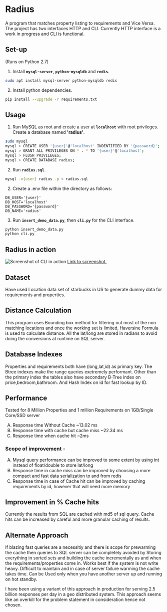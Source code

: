 # Radius

A program that matches property listing to requirements and Vice Versa. The project has two interfaces HTTP and CLI. Currently HTTP interface is a work in progress and CLI is functional.

## Set-up

(Runs on Python 2.7)
1. Install **`mysql-server`**, **`python-mysqldb`** and **`redis`**.
```bash
sudo apt install mysql-server python-mysqldb redis
```
2. Install python dependencies.
```bash
pip install --upgrade -r requirements.txt
```

## Usage

1. Run MySQL as root and create a user at **`localhost`** with root privileges. Create a database named **'radius'**.
```bash
sudo mysql
mysql > CREATE USER '{user}'@'localhost' INDENTIFIED BY '{password}';
mysql > GRANT ALL PRIVILEGES ON * . * TO '{user}'@'localhost';
mysql > FLUSH PRIVILEGES;
mysql > CREATE DATABASE radius;
```
2. Run **`radius.sql`**.
```bash
mysql -u{user} radius -p < radius.sql
```
2. Create a .env file within the directory as follows:
```
DB_USER='{user}'
DB_HOST='localhost'
DB_PASSWORD='{password}'
DB_NAME='radius'
```
3. Run **`insert_demo_data.py`**, then **`cli.py`** for the CLI interface.
```bash
python insert_demo_data.py
python cli.py
```

## Radius in action

![Screenshot of CLI in action](https://uc56affad0d497d944cc2682cfe4.previews.dropboxusercontent.com/p/thumb/AAgdIXUhcIjPL5HD9BSaxoU6bMHDzUBn01jWPR0ANkzQxeQ6p62dms333sOxa7DnK18IkjcbStgzMjupuXG3uOImIOFbDpNshXh1KioelnunaKl364xVF0rHd9XGjSQrzIITssYgCFcANeD1qEn-TnDfMF968QoFyQEK36iZbE2Yp396jKy03yT_vrVcC7WWQIrjLPfdrUjpsy4qDiuVz3BLIzRzoJ2EmKsBUSL67J-ZbWlQH-LqQcCTCaAMJVgWtD9U_saEt2DDkSu_LaD_hNgJNMRoS6-Iho7JzunrIshIY35AnUfBV_cjWAEP1IdJNjqwWimliWMncOUX5MGf65U-G8PgkhJFge-34LZv3gnQTiwmZ4m8b15_zpwuPGaslFJrWb6d6HIxqo9dFHz92YEd1bmGTzyL51eLebTU2sLmJjZVM9hFB4ANY9waI2tkrpZmdpZlqHk6OUs_iXjuZOkZ/p.png?fv_content=true&size_mode=5)
[Link to screenshot.](https://www.dropbox.com/s/762f5h2h2yjwv1x/Screenshot%202019-02-10%2023.32.55.png?dl=0)

## Dataset

Have used Location data set of starbucks in US to generate dummy data for requirements and properties.

## Distance Calculation

This program uses Bounding box method for filtering out most of the non matching locations and once the working set is limited, Haversine Formula is used to calculate distance. All the lat/long are stored in radians to avoid doing the conversions at runtime on SQL server.

## Database Indexes

Properties and requirements both have (long,lat,id) as primary key. The Btree indexes make the range queries exetremely performant. Other than the primary index the tables also have secondary B-Tree index on price,bedroom,bathroom. And Hash Index on id for fast lookup by ID.

## Performance

Tested for 8 Million Properties and 1 million Requirements on 1GB/Single Core/SSD server
<ol type="A">
	<li>Response time Without Cache  ~13.02 ms</li>
	<li>Response time with cache but cache miss ~22.34 ms</li>
	<li>Response time when cache hit ~2ms</li>
</ol>

### Scope of improvement -
<ol type="A">
	<li>Mysql query performance can be improved to some extent by using int instead of float/double to store lat/long</li>
	<li>Response time in cache miss can be improved by choosing a more compact and fast data serialization to and from redis</li>
	<li>Response time in case of Cache hit can be improved by caching requirements by id, however that will need more memory</li>
</ol>

## Improvement in % Cache hits

Currently the results from SQL are cached with md5 of sql query. Cache hits can be increased by careful and more granular caching of results.

## Alternate Approach

If blazing fast queries are a necessitiy and there is scope for prewarming the cache then queries to SQL server can be completely avoided by Storing everything in sorted sets and building the cache incrementally as and when the requirements/properties come in. Works best if the system is not write heavy. Difficult to maintain and in case of server failure warming the cache takes time. Can be Used only when you have another server up and running on hot standby.

I have been using a variant of this approach in production for serving 2.5 billion responses per day in a geo distributed system. This approach seems like an overkill for the problem statement in consideration hence not chosen.
